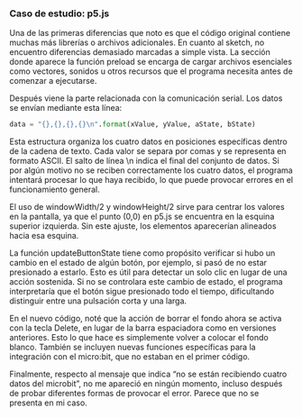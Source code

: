 ### Caso de estudio: p5.js  

Una de las primeras diferencias que noto es que el código original contiene muchas más librerías o archivos adicionales. En cuanto al sketch, no encuentro diferencias demasiado marcadas a simple vista. La sección donde aparece la función preload se encarga de cargar archivos esenciales como vectores, sonidos u otros recursos que el programa necesita antes de comenzar a ejecutarse.

Después viene la parte relacionada con la comunicación serial. Los datos se envían mediante esta línea:

````python   
data = "{},{},{},{}\n".format(xValue, yValue, aState, bState)
````

Esta estructura organiza los cuatro datos en posiciones específicas dentro de la cadena de texto. Cada valor se separa por comas y se representa en formato ASCII. El salto de línea \n indica el final del conjunto de datos. Si por algún motivo no se reciben correctamente los cuatro datos, el programa intentará procesar lo que haya recibido, lo que puede provocar errores en el funcionamiento general.

El uso de windowWidth/2 y windowHeight/2 sirve para centrar los valores en la pantalla, ya que el punto (0,0) en p5.js se encuentra en la esquina superior izquierda. Sin este ajuste, los elementos aparecerían alineados hacia esa esquina.

La función updateButtonState tiene como propósito verificar si hubo un cambio en el estado de algún botón, por ejemplo, si pasó de no estar presionado a estarlo. Esto es útil para detectar un solo clic en lugar de una acción sostenida. Si no se controlara este cambio de estado, el programa interpretaría que el botón sigue presionado todo el tiempo, dificultando distinguir entre una pulsación corta y una larga.

En el nuevo código, noté que la acción de borrar el fondo ahora se activa con la tecla Delete, en lugar de la barra espaciadora como en versiones anteriores. Esto lo que hace es simplemente volver a colocar el fondo blanco. También se incluyen nuevas funciones específicas para la integración con el micro:bit, que no estaban en el primer código.

Finalmente, respecto al mensaje que indica “no se están recibiendo cuatro datos del microbit”, no me apareció en ningún momento, incluso después de probar diferentes formas de provocar el error. Parece que no se presenta en mi caso.
